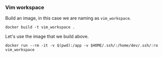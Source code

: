 ### Vim workspace

Build an image, in this case we are naming as `vim_workspace`.

```
docker build -t vim_workspace .
```


Let's use the image that we build above.

```shell
docker run --rm -it -v $(pwd):/app -v $HOME/.ssh/:/home/dev/.ssh/:ro vim_workspace
```

